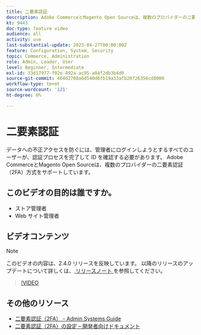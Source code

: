 ```yaml
---
title: 二要素認証
description: Adobe CommerceとMagento Open Sourceは、複数のプロバイダーの二要素認証（2FA）方式をサポートしています。 ストアの管理者を保護するために 2 要素認証機能がどのように役立つかを説明します。
kt: 9443
doc-type: feature video
audience: all
activity: use
last-substantial-update: 2023-04-27T00:00:00Z
feature: Configuration, System, Security
topic: Commerce, Administration
role: Admin, Leader, User
level: Beginner, Intermediate
exl-id: 33d17977-f02e-492a-ac95-a84f2db3b4d0
source-git-commit: 404d2708a6d540d6fb19a33afb20726356cd8000
workflow-type: tm+mt
source-wordcount: '121'
ht-degree: 0%

---
```


# 二要素認証

データへの不正アクセスを防ぐには、管理者にログインしようとするすべてのユーザーが、認証プロセスを完了して ID を確認する必要があります。 Adobe CommerceとMagento Open Sourceは、複数のプロバイダーの二要素認証（2FA）方式をサポートしています。

## このビデオの目的は誰ですか。

- ストア管理者
- Web サイト管理者

## ビデオコンテンツ

>[!NOTE]
>
>このビデオの内容は、2.4.0 リリースを反映しています。 以降のリリースのアップデートについて詳しくは、[ リリースノート ](https://experienceleague.adobe.com/docs/commerce-operations/release/notes/overview.html) を参照してください。

>[!VIDEO](https://video.tv.adobe.com/v/339104?quality=12&learn=on)

## その他のリソース

- [ 二要素認証（2FA） - Admin Systems Guide](https://experienceleague.adobe.com/docs/commerce-admin/systems/security/2fa/security-two-factor-authentication.html)
- [ 二要素認証（2FA）の設定 – 開発者向けドキュメント ](https://developer.adobe.com/commerce/testing/functional-testing-framework/two-factor-authentication/)
